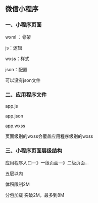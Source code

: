 ## 微信小程序

### 一、小程序页面

wxml ：骨架

js：逻辑

wxss：样式

json：配置

可以没有json文件

### 二、应用程序文件

app.js

app.json

app.wxss

页面级别的wxss会覆盖应用程序级别的wxss

### 三、小程序页面层级结构

应用程序入口—》一级页面—》二级页面...

五层以内

体积限制2M

分包加载 突破2M，最多到8M







